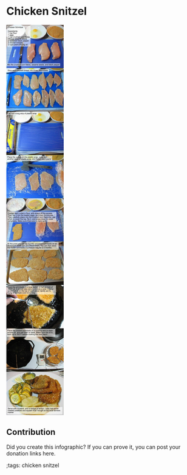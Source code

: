 # Chicken Snitzel

![](fitpics/chicken-snitzel.webp)

## Contribution

Did you create this infographic? If you can prove it, you can post your donation links here. 

;tags: chicken snitzel

